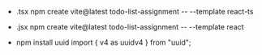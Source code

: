 
- .tsx
npm create vite@latest todo-list-assignment -- --template react-ts

- .jsx
npm create vite@latest todo-list-assignment -- --template react

- npm install uuid
import { v4 as uuidv4 } from "uuid";